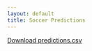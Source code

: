 ```yaml
---
layout: default
title: Soccer Predictions
---
```


[Download predictions.csv](../data/predictions.csv)